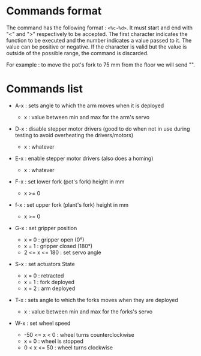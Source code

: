 # Commands format

The command has the following format : `<%c-%d>`.
It must start and end with "<" and ">" respectively to be accepted.
The first character indicates the function to be executed and the number indicates a value passed to it. The value can be positive or negative.
If the character is valid but the value is outside of the possible range, the command is discarded.

For example : to move the pot's fork to 75 mm from the floor we will send "<F-75>".

# Commands list

- A-x : sets angle to which the arm moves when it is deployed
   - x : value between min and max for the arm's servo
  
- D-x : disable stepper motor drivers (good to do when not in use during testing to avoid overheating the drivers/motors)
   - x : whatever

- E-x : enable stepper motor drivers (also does a homing)
   - x : whatever
  
- F-x : set lower fork (pot's fork) height in mm
   - x >= 0
 
- f-x : set upper fork (plant's fork) height in mm
   - x >= 0

- G-x : set gripper position
   - x = 0 : gripper open (0°)
   - x = 1 : gripper closed (180°)
   - 2 <= x <= 180 : set servo angle

- S-x : set actuators State
   - x = 0 : retracted
   - x = 1 : fork deployed
   - x = 2 : arm deployed

- T-x : sets angle to which the forks moves when they are deployed
   - x : value between min and max for the forks's servo

- W-x : set wheel speed
   - -50 <= x < 0 : wheel turns counterclockwise
   - x = 0 : wheel is stopped
   - 0 < x <= 50 : wheel turns clockwise

